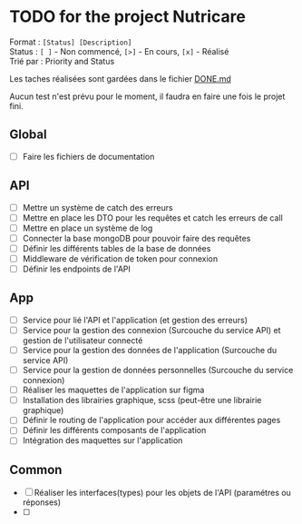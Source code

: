 # TODO for the project Nutricare

Format : `[Status] [Description]`\
Status : `[ ]` - Non commencé, `[>]` - En cours, `[x]` - Réalisé\
Trié par : Priority and Status

Les taches réalisées sont gardées dans le fichier [DONE.md](DONE.md)

Aucun test n'est prévu pour le moment, il faudra en faire une fois le projet fini.

## Global

- [ ] Faire les fichiers de documentation

## API

- [ ] Mettre un système de catch des erreurs
- [ ] Mettre en place les DTO pour les requêtes et catch les erreurs de call
- [ ] Mettre en place un système de log
- [ ] Connecter la base mongoDB pour pouvoir faire des requêtes
- [ ] Définir les différents tables de la base de données
- [ ] Middleware de vérification de token pour connexion
- [ ] Définir les endpoints de l'API

## App

- [ ] Service pour lié l'API et l'application (et gestion des erreurs)
- [ ] Service pour la gestion des connexion (Surcouche du service API) et gestion de l'utilisateur connecté
- [ ] Service pour la gestion des données de l'application (Surcouche du service API)
- [ ] Service pour la gestion de données personnelles (Surcouche du service connexion)
- [ ] Réaliser les maquettes de l'application sur figma
- [ ] Installation des librairies graphique, scss (peut-être une librairie graphique)
- [ ] Définir le routing de l'application pour accéder aux différentes pages
- [ ] Définir les différents composants de l'application
- [ ] Intégration des maquettes sur l'application

## Common

- [ ] Réaliser les interfaces(types) pour les objets de l'API (paramétres ou réponses)
- [ ] 